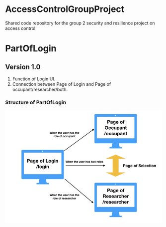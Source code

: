 # AccessControlGroupProject
Shared code repository for the group 2 security and resilience project on access control

# PartOfLogin
## Version 1.0
1. Function of Login UI. 
2. Connection between Page of Login and Page of occupant/researcher/both.

### Structure of PartOfLogin
![image](https://github.com/D-Gorman/AccessControlGroupProject/blob/PartOfLogin/StructureOfLogin.png)
